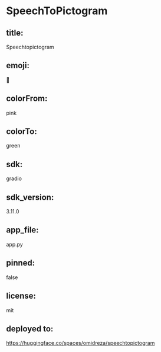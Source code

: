 # SpeechToPictogram

## title: 
Speechtopictogram
## emoji: 
🚀
## colorFrom: 
pink
## colorTo: 
green
## sdk: 
gradio
## sdk_version: 
3.11.0
## app_file: 
app.py
## pinned: 
false
## license: 
mit

## deployed to: 
https://huggingface.co/spaces/omidreza/speechtopictogram
